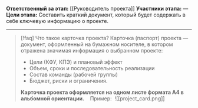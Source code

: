 **Ответственный за этап:** [[Руководитель проекта]]
**Участники этапа:** —
**Цели этапа:** Составить краткий документ, который будет содержать в себе ключевую информацию о проекте.
___
> [!faq] Что такое карточка проекта?
> Карточка (паспорт) проекта — документ, оформленный на бумажном носителе, в котором отражена значимая информация о выбранном проекте: 
> - Цели (КФУ, КПЭ) и плановый эффект
> - Объем, сроки и последовательность реализации
> - Состав команды (рабочей группы)
> - Бюджет, риски и ограничения.
>   
> **Карточка проекта оформляется на одном листе формата А4 в альбомной ориентации.**
 
 Пример:
 ![[project_card.png]]